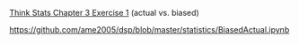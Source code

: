 [Think Stats Chapter 3 Exercise 1](http://greenteapress.com/thinkstats2/html/thinkstats2004.html#toc31) (actual vs. biased)

https://github.com/ame2005/dsp/blob/master/statistics/BiasedActual.ipynb
